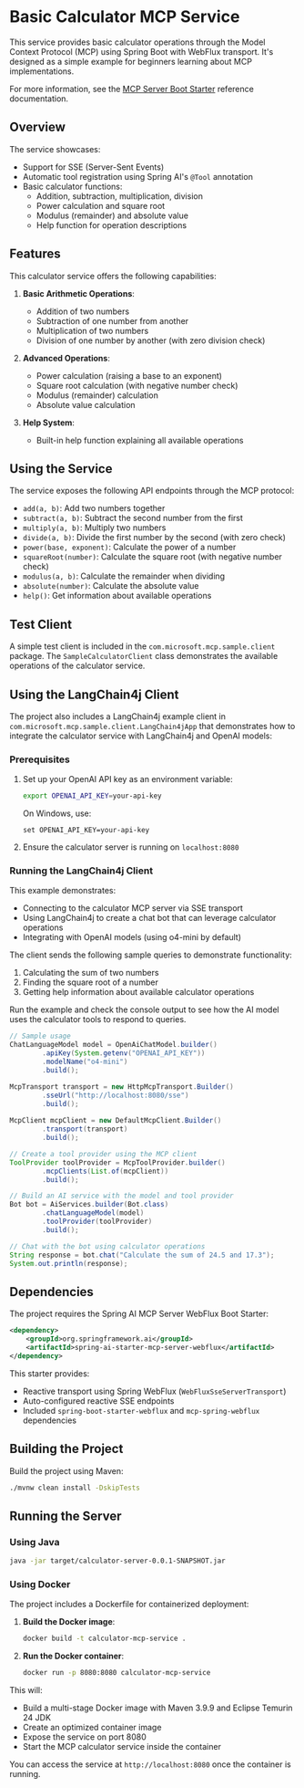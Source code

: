 # Basic Calculator MCP Service

This service provides basic calculator operations through the Model Context Protocol (MCP) using Spring Boot with WebFlux transport. It's designed as a simple example for beginners learning about MCP implementations.

For more information, see the [MCP Server Boot Starter](https://docs.spring.io/spring-ai/reference/api/mcp/mcp-server-boot-starter-docs.html) reference documentation.

## Overview

The service showcases:
- Support for SSE (Server-Sent Events)
- Automatic tool registration using Spring AI's `@Tool` annotation
- Basic calculator functions:
  - Addition, subtraction, multiplication, division
  - Power calculation and square root
  - Modulus (remainder) and absolute value
  - Help function for operation descriptions

## Features

This calculator service offers the following capabilities:

1. **Basic Arithmetic Operations**:
   - Addition of two numbers
   - Subtraction of one number from another
   - Multiplication of two numbers
   - Division of one number by another (with zero division check)

2. **Advanced Operations**:
   - Power calculation (raising a base to an exponent)
   - Square root calculation (with negative number check)
   - Modulus (remainder) calculation
   - Absolute value calculation

3. **Help System**:
   - Built-in help function explaining all available operations

## Using the Service

The service exposes the following API endpoints through the MCP protocol:

- `add(a, b)`: Add two numbers together
- `subtract(a, b)`: Subtract the second number from the first
- `multiply(a, b)`: Multiply two numbers
- `divide(a, b)`: Divide the first number by the second (with zero check)
- `power(base, exponent)`: Calculate the power of a number
- `squareRoot(number)`: Calculate the square root (with negative number check)
- `modulus(a, b)`: Calculate the remainder when dividing
- `absolute(number)`: Calculate the absolute value
- `help()`: Get information about available operations

## Test Client

A simple test client is included in the `com.microsoft.mcp.sample.client` package. The `SampleCalculatorClient` class demonstrates the available operations of the calculator service.

## Using the LangChain4j Client

The project also includes a LangChain4j example client in `com.microsoft.mcp.sample.client.LangChain4jApp` that demonstrates how to integrate the calculator service with LangChain4j and OpenAI models:

### Prerequisites

1. Set up your OpenAI API key as an environment variable:
   ```bash
   export OPENAI_API_KEY=your-api-key
   ```
   On Windows, use:
   ```
   set OPENAI_API_KEY=your-api-key
   ```

2. Ensure the calculator server is running on `localhost:8080`

### Running the LangChain4j Client

This example demonstrates:
- Connecting to the calculator MCP server via SSE transport
- Using LangChain4j to create a chat bot that can leverage calculator operations
- Integrating with OpenAI models (using o4-mini by default)

The client sends the following sample queries to demonstrate functionality:
1. Calculating the sum of two numbers
2. Finding the square root of a number
3. Getting help information about available calculator operations

Run the example and check the console output to see how the AI model uses the calculator tools to respond to queries.

```java
// Sample usage
ChatLanguageModel model = OpenAiChatModel.builder()
        .apiKey(System.getenv("OPENAI_API_KEY"))
        .modelName("o4-mini")
        .build();

McpTransport transport = new HttpMcpTransport.Builder()
        .sseUrl("http://localhost:8080/sse")
        .build();
        
McpClient mcpClient = new DefaultMcpClient.Builder()
        .transport(transport)
        .build();

// Create a tool provider using the MCP client
ToolProvider toolProvider = McpToolProvider.builder()
        .mcpClients(List.of(mcpClient))
        .build();

// Build an AI service with the model and tool provider
Bot bot = AiServices.builder(Bot.class)
        .chatLanguageModel(model)
        .toolProvider(toolProvider)
        .build();

// Chat with the bot using calculator operations
String response = bot.chat("Calculate the sum of 24.5 and 17.3");
System.out.println(response);
```

## Dependencies

The project requires the Spring AI MCP Server WebFlux Boot Starter:

```xml
<dependency>
    <groupId>org.springframework.ai</groupId>
    <artifactId>spring-ai-starter-mcp-server-webflux</artifactId>
</dependency>
```

This starter provides:
- Reactive transport using Spring WebFlux (`WebFluxSseServerTransport`)
- Auto-configured reactive SSE endpoints
- Included `spring-boot-starter-webflux` and `mcp-spring-webflux` dependencies

## Building the Project

Build the project using Maven:
```bash
./mvnw clean install -DskipTests
```

## Running the Server

### Using Java

```bash
java -jar target/calculator-server-0.0.1-SNAPSHOT.jar
```

### Using Docker

The project includes a Dockerfile for containerized deployment:

1. **Build the Docker image**:
   ```bash
   docker build -t calculator-mcp-service .
   ```

2. **Run the Docker container**:
   ```bash
   docker run -p 8080:8080 calculator-mcp-service
   ```

This will:
- Build a multi-stage Docker image with Maven 3.9.9 and Eclipse Temurin 24 JDK
- Create an optimized container image
- Expose the service on port 8080
- Start the MCP calculator service inside the container

You can access the service at `http://localhost:8080` once the container is running.
